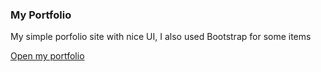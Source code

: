 ### My Portfolio

My simple porfolio site with nice UI, I also used Bootstrap for some items 

[Open my portfolio](https://the-mantux.github.io/My-Portfolio/)
